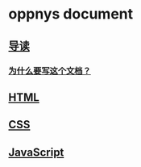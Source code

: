 # oppnys document

## [导读](/guide/)

### [为什么要写这个文档？](/guide/getting-started.html)

## [HTML](/html/)

## [CSS](/css/)

## [JavaScript](/javascript/)
